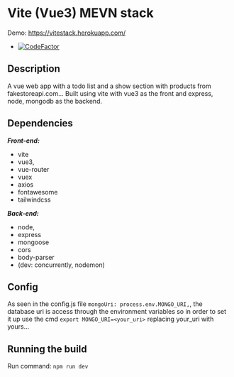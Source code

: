 # Vite (Vue3) MEVN stack
Demo: https://vitestack.herokuapp.com/
- [![CodeFactor](https://www.codefactor.io/repository/github/y-essine/vite-stack/badge)](https://www.codefactor.io/repository/github/y-essine/vite-stack)
## Description
A vue web app with a todo list and a show section with products from fakestoreapi.com...
Built using vite with vue3 as the front and express, node, mongodb as the backend.

## Dependencies
 ***Front-end:***
- vite 
- vue3, 
- vue-router
- vuex
- axios
- fontawesome
- tailwindcss

***Back-end:***
- node, 
- express
- mongoose
- cors
- body-parser 
- (dev: concurrently, nodemon)

## Config
As seen in the config.js file `mongoUri: process.env.MONGO_URI,`, the database uri is access through the environment variables so in order to set it up 
use the cmd `export MONGO_URI=<your_uri>` replacing your_uri with yours...

## Running the build
Run command: `npm run dev`


